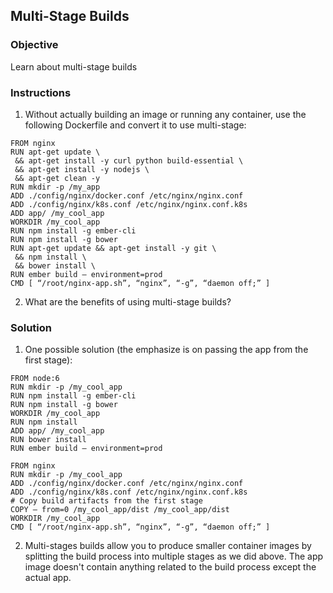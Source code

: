 ## Multi-Stage Builds

### Objective

Learn about multi-stage builds

### Instructions

1. Without actually building an image or running any container, use the following Dockerfile and convert it to use multi-stage:

```
FROM nginx
RUN apt-get update \
 && apt-get install -y curl python build-essential \
 && apt-get install -y nodejs \
 && apt-get clean -y
RUN mkdir -p /my_app
ADD ./config/nginx/docker.conf /etc/nginx/nginx.conf
ADD ./config/nginx/k8s.conf /etc/nginx/nginx.conf.k8s
ADD app/ /my_cool_app
WORKDIR /my_cool_app
RUN npm install -g ember-cli
RUN npm install -g bower
RUN apt-get update && apt-get install -y git \
 && npm install \
 && bower install \
RUN ember build — environment=prod
CMD [ “/root/nginx-app.sh”, “nginx”, “-g”, “daemon off;” ]
```

2. What are the benefits of using multi-stage builds?

### Solution

1. One possible solution (the emphasize is on passing the app from the first stage):

```
FROM node:6
RUN mkdir -p /my_cool_app
RUN npm install -g ember-cli
RUN npm install -g bower
WORKDIR /my_cool_app
RUN npm install
ADD app/ /my_cool_app
RUN bower install
RUN ember build — environment=prod

FROM nginx
RUN mkdir -p /my_cool_app
ADD ./config/nginx/docker.conf /etc/nginx/nginx.conf
ADD ./config/nginx/k8s.conf /etc/nginx/nginx.conf.k8s
# Copy build artifacts from the first stage
COPY — from=0 /my_cool_app/dist /my_cool_app/dist
WORKDIR /my_cool_app
CMD [ “/root/nginx-app.sh”, “nginx”, “-g”, “daemon off;” ]
```

2. Multi-stages builds allow you to produce smaller container images by splitting the build process into multiple stages as we did above. The app image doesn't contain anything related to the build process except the actual app.

